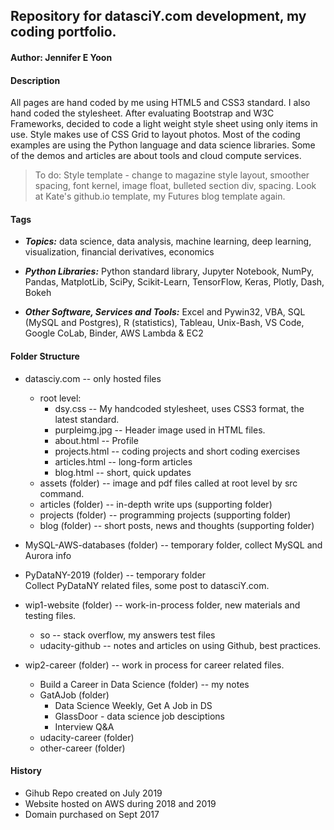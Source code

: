 ## Repository for datasciY.com development, my coding portfolio.  

#### Author: Jennifer E Yoon  

#### Description  

All pages are hand coded by me using HTML5 and CSS3 standard.  I also hand coded the stylesheet.  After evaluating Bootstrap and W3C  Frameworks, decided to code a light weight style sheet using only items in use.  Style makes use of CSS Grid to layout photos.  Most of the coding examples are using the Python language and data science libraries.  Some of the demos and articles are about tools and cloud compute services.  

>To do: Style template - change to magazine style layout, smoother spacing, font kernel, image float, bulleted section div, spacing.  Look at Kate's github.io template, my Futures blog template again.  

#### Tags  
  
 * ***Topics:*** data science, data analysis, machine learning, deep learning, visualization, financial derivatives, economics

 * ***Python Libraries:*** Python standard library, Jupyter Notebook, NumPy, Pandas, MatplotLib, SciPy, Scikit-Learn, TensorFlow, Keras, Plotly, Dash, Bokeh 
 
 * ***Other Software, Services and Tools:*** Excel and Pywin32, VBA, SQL (MySQL and Postgres), R (statistics), Tableau, Unix-Bash, VS Code, Google CoLab, Binder, AWS Lambda & EC2


#### Folder Structure  

 * datasciy.com -- only hosted files
   * root level:
     - dsy.css -- My handcoded stylesheet, uses CSS3 format, the latest standard.
     - purpleimg.jpg -- Header image used in HTML files.
     - about.html -- Profile
     - projects.html -- coding projects and short coding exercises 
     - articles.html -- long-form articles
     - blog.html -- short, quick updates 
   * assets (folder) -- image and pdf files called at root level by src command.
   * articles (folder) -- in-depth write ups (supporting folder)
   * projects (folder) -- programming projects (supporting folder)
   * blog (folder) -- short posts, news and thoughts (supporting folder)
 
 * MySQL-AWS-databases (folder) -- temporary folder, collect MySQL and Aurora info  

 * PyDataNY-2019 (folder) -- temporary folder  
   Collect PyDataNY related files, some post to datasciY.com.  

 * wip1-website (folder) -- work-in-process folder, new materials and testing files.  
   * so -- stack overflow, my answers test files
   * udacity-github -- notes and articles on using Github, best practices.  
 
 * wip2-career (folder) -- work in process for career related files.  
    * Build a Career in Data Science (folder) -- my notes
    * GatAJob (folder) 
       - Data Science Weekly, Get A Job in DS
       - GlassDoor - data science job desciptions
       - Interview Q&A
    * udacity-career (folder) 
    * other-career (folder)

#### History  

 * Gihub Repo created on July 2019
 * Website hosted on AWS during 2018 and 2019
 * Domain purchased on Sept 2017  

